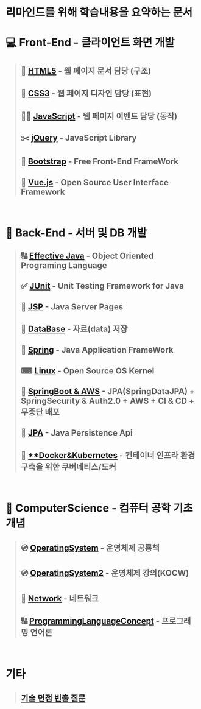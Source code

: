 # **리마인드를 위해 학습내용을 요약하는 문서**

# 💻 **Front-End** - **클라이언트** 화면 개발
>## 📃 [**HTML5**](Front-End/HTML5/README.md) - 웹 페이지 **문서** 담당 **(구조)**
>## 🌈 [**CSS3**](Front-End/CSS3/README.md) - 웹 페이지 **디자인** 담당 **(표현)**
>## 🚴‍♀️ [**JavaScript**](Front-End/JavaScript/README.md) - 웹 페이지 **이벤트** 담당 **(동작)**
>## ✂️ [**jQuery**](Front-End/jQuery/README.md) - JavaScript **Library**
>## 🛒 [**Bootstrap**](Front-End/Bootstrap/README.md) - Free Front-End **FrameWork**
>## 🎥 [**Vue.js**](Front-End/Vue.js/README.md) - Open Source User Interface **Framework**

<br>

# 💽 **Back-End** - **서버 및 DB** 개발
>## 🔠 [**Effective Java**](Back-End/Java/README.md) - Object Oriented Programing Language
>## ✅ [**JUnit**](Back-End/JUnit/README.md) - Unit Testing Framework for Java
>## 🔄 [**JSP**](Back-End/JSP/README.md) - Java Server Pages
>## 📁 [**DataBase**](Back-End/DataBase/README.md) - **자료(data)** 저장
>## 🐍 [**Spring**](Back-End/Spring/README.md) - Java Application **FrameWork**
>## ⌨ [**Linux**](Back-End/Linux/README.md) - Open Source OS Kernel
>## 🐍 [**SpringBoot & AWS**](Back-End/SpringBootAWS/README.md) - JPA(SpringDataJPA) + SpringSecurity & Auth2.0 + AWS + CI & CD + 무중단 배포
>## 🔗 [**JPA**](Back-End/JPA/README.md) - Java Persistence  Api
>## 🔄 [**Docker&Kubernetes](Back-End/DockerKubernetes/README.md) - 컨테이너 인프라 환경 구축을 위한 쿠버네티스/도커

<br>

# 🧮 **ComputerScience** - 컴퓨터 공학 기초 개념
>## 💿 [**OperatingSystem**](ComputerScience/OperatingSystem/README.md) - 운영체제 공룡책
>## 💿 [**OperatingSystem2**](ComputerScience/OperatingSystem2/README.md) - 운영체제 강의(KOCW)
>## 🔀 [**Network**](ComputerScience/Network/README.md) - 네트워크
>## 🔠 [**ProgrammingLanguageConcept**](ComputerScience/ProgrammingLanguageConcept/README.md) - 프로그래밍 언어론

<br>

# **기타**
>## [**기술 면접 빈출 질문**](etc/interview/README.md)